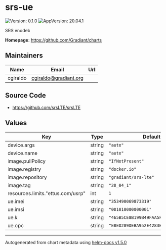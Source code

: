 # srs-ue

![Version: 0.1.0](https://img.shields.io/badge/Version-0.1.0-informational?style=flat-square) ![AppVersion: 20.04.1](https://img.shields.io/badge/AppVersion-20.04.1-informational?style=flat-square)

SRS enodeb

**Homepage:** <https://github.com/Gradiant/charts>

## Maintainers

| Name | Email | Url |
| ---- | ------ | --- |
| cgiraldo | cgiraldo@gradiant.org |  |

## Source Code

* <https://github.com/srsLTE/srsLTE>

## Values

| Key | Type | Default | Description |
|-----|------|---------|-------------|
| device.args | string | `"auto"` |  |
| device.name | string | `"auto"` |  |
| image.pullPolicy | string | `"IfNotPresent"` |  |
| image.registry | string | `"docker.io"` |  |
| image.repository | string | `"gradiant/srs-lte"` |  |
| image.tag | string | `"20_04_1"` |  |
| resources.limits."ettus.com/usrp" | int | `1` |  |
| ue.imei | string | `"353490069873319"` |  |
| ue.imsi | string | `"001010000000001"` |  |
| ue.k | string | `"465B5CE8B199B49FAA5F0A2EE238A6BC"` |  |
| ue.opc | string | `"E8ED289DEBA952E4283B54E88E6183CA"` |  |

----------------------------------------------
Autogenerated from chart metadata using [helm-docs v1.5.0](https://github.com/norwoodj/helm-docs/releases/v1.5.0)
